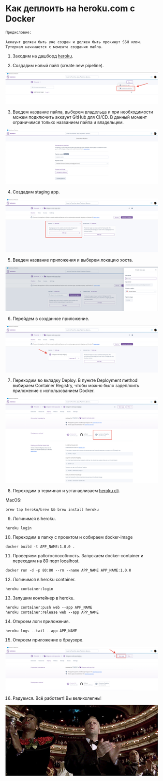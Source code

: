 # Как деплоить на heroku.com с Docker

```
Предисловие: 

Аккаунт должен быть уже создан и должен быть прокинут SSH ключ.
Туториал начинается с момента создания пайпа.
```
1. Заходим на дашборд [heroku](https://dashboard.heroku.com/apps).

2. Создадим новый пайп (create new pipeline).

![dashboard](./image1.png)

3. Введем название пайпа, выберем владельца и при необходимости можем подключить аккаунт GitHub для CI/CD. В данный момент ограничимся только названием пайпа и владельцем.

![create pipe](./image2.png)

4. Создадим staging app.

![create app](./image3.png)

5. Введем название приложения и выберем локацию хоста.

![create app](./image4.png)

6. Перейдем в созданное приложение.

![to app](./image5.png)

7. Переходим во вкладку Deploy. В пункте Deployment method выбираем Container Registry, чтобы можно было задеплоить приложение с использованием Docker.

![app](./image6.png)

8. Переходим в терминал и устанавливаем [heroku cli](https://devcenter.heroku.com/articles/heroku-cli). 

MacOS:

```
brew tap heroku/brew && brew install heroku
```

9. Логинимся в heroku.

```
heroku login
```

10. Переходим в папку с проектом и собираем docker-image

```
docker build -t APP_NAME:1.0.0 .
```

11. Проверяем работоспособность. Запускаем docker-container и переходим на 80 порт localhost.

```
docker run -d -p 80:80 --rm --name APP_NAME APP_NAME:1.0.0
```

12. Логинимся в heroku container.

```
heroku container:login
```

13. Запушим контейнер в heroku.

```
heroku container:push web --app APP_NAME
heroku container:release web --app APP_NAME
```

14. Откроем логи приложения.
```
heroku logs --tail --app APP_NAME
```

15. Откроем приложение в браузере.

![browser](./image7.png)

16. Радуемся. Всё работает! Вы великолепны!

![done](./image8.jpeg)